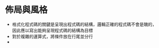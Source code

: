 # 佈局與風格
* 格式化程式碼的關鍵是呈現出程式碼的結構，邏輯正確的程式碼不會是醜的，因此應以寫出能夠呈現程式碼的結構為目標
* 對於複雜的運算式，將條件放在行尾並分行
* 
<!--stackedit_data:
eyJoaXN0b3J5IjpbMTU2NDg0MzEzLC0xMTQ3NTQwNjc4LDE0NT
A1MzU4MjRdfQ==
-->
